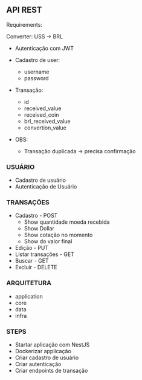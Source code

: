 ## API REST

Requirements:

Converter:
USS -> BRL

- Autenticação com JWT
- Cadastro de user:

  - username
  - password

- Transação:

  - id
  - received_value
  - received_coin
  - brl_received_value
  - convertion_value

- OBS:
  - Transação duplicada -> precisa confirmação

### USUÁRIO

- Cadastro de usuário
- Autenticação de Usuário

### TRANSAÇÕES

- Cadastro - POST
  - Show quantidade moeda recebida
  - Show Dollar
  - Show cotação no momento
  - Show do valor final
- Edição - PUT
- Listar transações - GET
- Buscar - GET
- Excluir - DELETE

### ARQUITETURA

- application
- core
- data
- infra

### STEPS

- Startar aplicação com NestJS
- Dockerizar applicação
- Criar cadastro de usuário
- Criar autenticação
- Criar endpoints de transação
